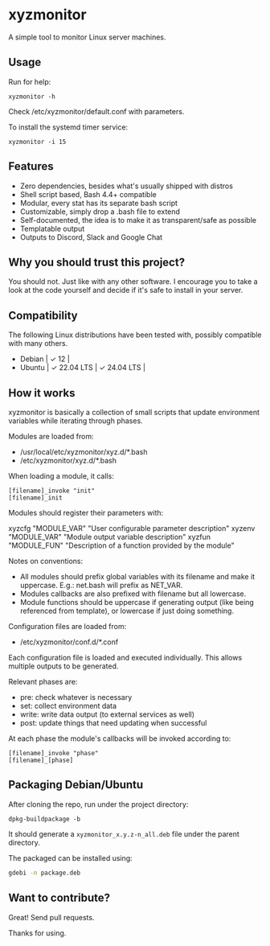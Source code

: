 
# xyzmonitor

A simple tool to monitor Linux server machines.

## Usage

Run for help:

```
xyzmonitor -h
```

Check /etc/xyzmonitor/default.conf with parameters.

To install the systemd timer service:

```
xyzmonitor -i 15
```

## Features

* Zero dependencies, besides what's usually shipped with distros
* Shell script based, Bash 4.4+ compatible
* Modular, every stat has its separate bash script
* Customizable, simply drop a .bash file to extend
* Self-documented, the idea is to make it as transparent/safe as possible
* Templatable output
* Outputs to Discord, Slack and Google Chat

## Why you should trust this project?

You should not. Just like with any other software.
I encourage you to take a look at the code yourself and decide if it's safe to install in your server.

## Compatibility

The following Linux distributions have been tested with, possibly compatible with many others.

 * Debian | ✓ 12 | 
 * Ubuntu | ✓ 22.04 LTS | ✓ 24.04 LTS |

## How it works

xyzmonitor is basically a collection of small scripts that update environment variables while iterating through phases.

Modules are loaded from:

* /usr/local/etc/xyzmonitor/xyz.d/*.bash
* /etc/xyzmonitor/xyz.d/*.bash

When loading a module, it calls:

```
[filename]_invoke "init"
[filename]_init
```

Modules should register their parameters with:

xyzcfg "MODULE_VAR" "User configurable parameter description"
xyzenv "MODULE_VAR" "Module output variable description"
xyzfun "MODULE_FUN" "Description of a function provided by the module"

Notes on conventions:

* All modules should prefix global variables with its filename and make it uppercase. E.g.: net.bash will prefix as NET_VAR.
* Modules callbacks are also prefixed with filename but all lowercase.
* Module functions should be uppercase if generating output (like being referenced from template), or lowercase if just doing something.

Configuration files are loaded from:

* /etc/xyzmonitor/conf.d/*.conf

Each configuration file is loaded and executed individually. This allows multiple outputs to be generated.

Relevant phases are:

* pre: check whatever is necessary
* set: collect environment data
* write: write data output (to external services as well)
* post: update things that need updating when successful 

At each phase the module's callbacks will be invoked according to:

```
[filename]_invoke "phase"
[filename]_[phase]
```

## Packaging Debian/Ubuntu 

After cloning the repo, run under the project directory:

```
dpkg-buildpackage -b
```

It should generate a `xyzmonitor_x.y.z-n_all.deb` file under the parent directory.

The packaged can be installed using:

```bash
gdebi -n package.deb
```

## Want to contribute?

Great! Send pull requests.

Thanks for using.

